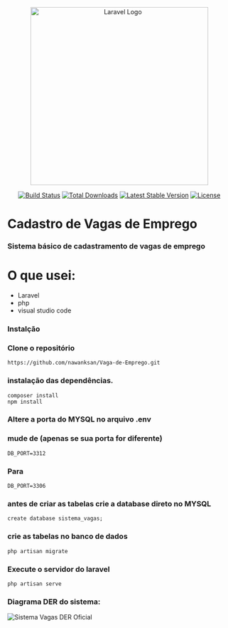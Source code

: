 <p align="center"><a href="https://laravel.com" target="_blank"><img src="https://raw.githubusercontent.com/laravel/art/master/logo-lockup/5%20SVG/2%20CMYK/1%20Full%20Color/laravel-logolockup-cmyk-red.svg" width="400" alt="Laravel Logo"></a></p>

<p align="center">
<a href="https://github.com/laravel/framework/actions"><img src="https://github.com/laravel/framework/workflows/tests/badge.svg" alt="Build Status"></a>
<a href="https://packagist.org/packages/laravel/framework"><img src="https://img.shields.io/packagist/dt/laravel/framework" alt="Total Downloads"></a>
<a href="https://packagist.org/packages/laravel/framework"><img src="https://img.shields.io/packagist/v/laravel/framework" alt="Latest Stable Version"></a>
<a href="https://packagist.org/packages/laravel/framework"><img src="https://img.shields.io/packagist/l/laravel/framework" alt="License"></a>
</p>

# Cadastro de Vagas de Emprego
### Sistema básico de cadastramento de vagas de emprego

# O que usei:
- Laravel
- php
- visual studio code

### Instalção

### Clone o repositório

    https://github.com/nawanksan/Vaga-de-Emprego.git

### instalação das dependências.

    composer install
    npm install

### Altere a porta do MYSQL no arquivo .env  
### mude de  (apenas se sua porta for diferente)
    DB_PORT=3312

### Para  
    DB_PORT=3306
### antes de criar as tabelas crie a database direto no MYSQL
    create database sistema_vagas;

### crie as tabelas no banco de dados  
    php artisan migrate

### Execute o servidor do laravel
    php artisan serve

### Diagrama DER do sistema:
![Sistema Vagas DER Oficial](https://github.com/nawanksan/Vaga-de-Emprego/assets/121257501/10f49dc0-046c-4be5-aa8e-f07e7c94d05c)
